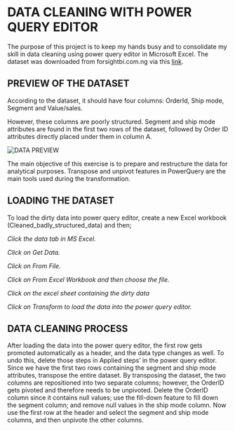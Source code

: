 # DATA CLEANING WITH POWER QUERY EDITOR 
The purpose of this project is to keep my hands busy and to consolidate my skill in data cleaning using power query editor in Microsoft Excel. The dataset was downloaded from forsightbi.com.ng via this [link]([https://t.co/LEmsmrGL7b](https://t.co/73HKlw0xuI)).

## PREVIEW OF THE DATASET

According to the dataset, it should have four columns: OrderId, Ship mode, Segment and Value/sales.

However, these columns are poorly structured. Segment and ship mode attributes are found in the first two rows of the dataset, followed by Order ID attributes directly placed under them in column A.

![DATA PREVIEW](https://github.com/dannieRope/Data-Cleaning-with-Power-Qurery-Editor-1/assets/132214828/f4ac042a-50af-4ecd-8835-8d741a5a575a)


The main objective of this exercise is to prepare and restructure the data for analytical purposes. Transpose and unpivot features in PowerQuery are the main tools used during the transformation.

## LOADING THE DATASET

To load the dirty data into power query editor, create a new Excel workbook (Cleaned_badly_structured_data) and then; 

*Click the data tab in MS Excel.*

*Click on Get Data.*

*Click on From File.*

*Click on From Excel Workbook and then choose the file.*


*Click on the excel sheet containing the dirty data*

*Click on Transform to load the data into the power query editor.*

## DATA CLEANING PROCESS
After loading the data into the power query editor, the first row gets promoted automatically as a header, and the data type changes as well. To undo this, delete those steps in Applied steps’ in the power query editor.
Since we have the first two rows containing the segment and ship mode attributes, transpose the entire dataset. By transposing the dataset, the two columns are repositioned into two separate columns; however, the OrderID gets pivoted and therefore needs to be unpivoted.
Delete the OrderID column since it contains null values; use the fill-down feature to fill down the segment column; and remove null values in the ship mode column.
Now use the first row at the header and select the segment and ship mode columns, and then unpivote the other columns.
 
 
